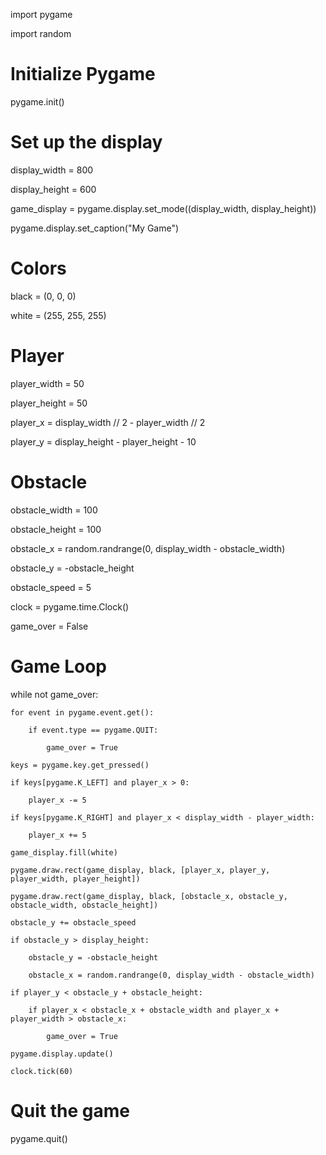 import pygame

import random

# Initialize Pygame

pygame.init()

# Set up the display

display_width = 800

display_height = 600

game_display = pygame.display.set_mode((display_width, display_height))

pygame.display.set_caption("My Game")

# Colors

black = (0, 0, 0)

white = (255, 255, 255)

# Player

player_width = 50

player_height = 50

player_x = display_width // 2 - player_width // 2

player_y = display_height - player_height - 10

# Obstacle

obstacle_width = 100

obstacle_height = 100

obstacle_x = random.randrange(0, display_width - obstacle_width)

obstacle_y = -obstacle_height

obstacle_speed = 5

clock = pygame.time.Clock()

game_over = False

# Game Loop

while not game_over:

    for event in pygame.event.get():

        if event.type == pygame.QUIT:

            game_over = True

    keys = pygame.key.get_pressed()

    if keys[pygame.K_LEFT] and player_x > 0:

        player_x -= 5

    if keys[pygame.K_RIGHT] and player_x < display_width - player_width:

        player_x += 5

    game_display.fill(white)

    pygame.draw.rect(game_display, black, [player_x, player_y, player_width, player_height])

    pygame.draw.rect(game_display, black, [obstacle_x, obstacle_y, obstacle_width, obstacle_height])

    obstacle_y += obstacle_speed

    if obstacle_y > display_height:

        obstacle_y = -obstacle_height

        obstacle_x = random.randrange(0, display_width - obstacle_width)

    if player_y < obstacle_y + obstacle_height:

        if player_x < obstacle_x + obstacle_width and player_x + player_width > obstacle_x:

            game_over = True

    pygame.display.update()

    clock.tick(60)

# Quit the game

pygame.quit()



